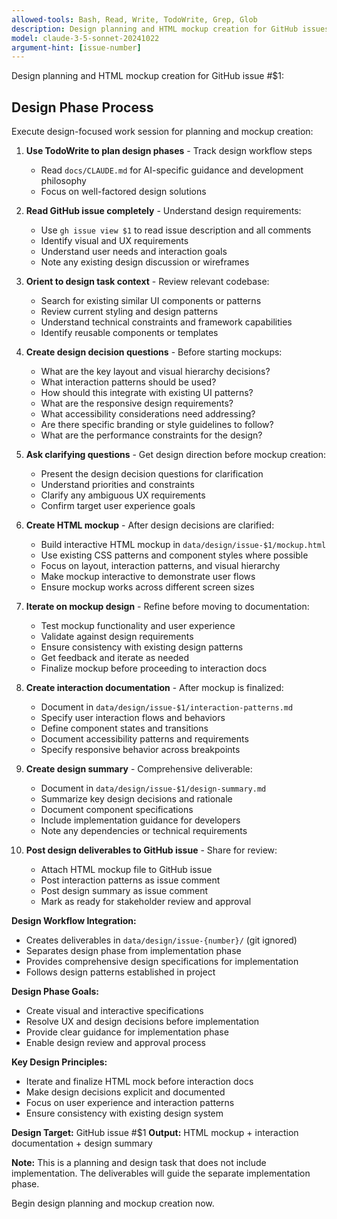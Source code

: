 ```yaml
---
allowed-tools: Bash, Read, Write, TodoWrite, Grep, Glob
description: Design planning and HTML mockup creation for GitHub issues
model: claude-3-5-sonnet-20241022
argument-hint: [issue-number]
---
```


Design planning and HTML mockup creation for GitHub issue #$1:

## Design Phase Process

Execute design-focused work session for planning and mockup creation:

1. **Use TodoWrite to plan design phases** - Track design workflow steps
   - Read `docs/CLAUDE.md` for AI-specific guidance and development philosophy
   - Focus on well-factored design solutions

2. **Read GitHub issue completely** - Understand design requirements:
   - Use `gh issue view $1` to read issue description and all comments
   - Identify visual and UX requirements
   - Understand user needs and interaction goals
   - Note any existing design discussion or wireframes

3. **Orient to design task context** - Review relevant codebase:
   - Search for existing similar UI components or patterns
   - Review current styling and design patterns
   - Understand technical constraints and framework capabilities
   - Identify reusable components or templates

4. **Create design decision questions** - Before starting mockups:
   - What are the key layout and visual hierarchy decisions?
   - What interaction patterns should be used?
   - How should this integrate with existing UI patterns?
   - What are the responsive design requirements?
   - What accessibility considerations need addressing?
   - Are there specific branding or style guidelines to follow?
   - What are the performance constraints for the design?

5. **Ask clarifying questions** - Get design direction before mockup creation:
   - Present the design decision questions for clarification
   - Understand priorities and constraints
   - Clarify any ambiguous UX requirements
   - Confirm target user experience goals

6. **Create HTML mockup** - After design decisions are clarified:
   - Build interactive HTML mockup in `data/design/issue-$1/mockup.html`
   - Use existing CSS patterns and component styles where possible
   - Focus on layout, interaction patterns, and visual hierarchy
   - Make mockup interactive to demonstrate user flows
   - Ensure mockup works across different screen sizes

7. **Iterate on mockup design** - Refine before moving to documentation:
   - Test mockup functionality and user experience
   - Validate against design requirements
   - Ensure consistency with existing design patterns
   - Get feedback and iterate as needed
   - Finalize mockup before proceeding to interaction docs

8. **Create interaction documentation** - After mockup is finalized:
   - Document in `data/design/issue-$1/interaction-patterns.md`
   - Specify user interaction flows and behaviors
   - Define component states and transitions
   - Document accessibility patterns and requirements
   - Specify responsive behavior across breakpoints

9. **Create design summary** - Comprehensive deliverable:
   - Document in `data/design/issue-$1/design-summary.md`
   - Summarize key design decisions and rationale
   - Document component specifications
   - Include implementation guidance for developers
   - Note any dependencies or technical requirements

10. **Post design deliverables to GitHub issue** - Share for review:
    - Attach HTML mockup file to GitHub issue
    - Post interaction patterns as issue comment
    - Post design summary as issue comment
    - Mark as ready for stakeholder review and approval

**Design Workflow Integration:**
- Creates deliverables in `data/design/issue-{number}/` (git ignored)
- Separates design phase from implementation phase
- Provides comprehensive design specifications for implementation
- Follows design patterns established in project

**Design Phase Goals:**
- Create visual and interactive specifications
- Resolve UX and design decisions before implementation
- Provide clear guidance for implementation phase
- Enable design review and approval process

**Key Design Principles:**
- Iterate and finalize HTML mock before interaction docs
- Make design decisions explicit and documented
- Focus on user experience and interaction patterns
- Ensure consistency with existing design system

**Design Target:** GitHub issue #$1
**Output:** HTML mockup + interaction documentation + design summary

**Note:** This is a planning and design task that does not include implementation. The deliverables will guide the separate implementation phase.

Begin design planning and mockup creation now.